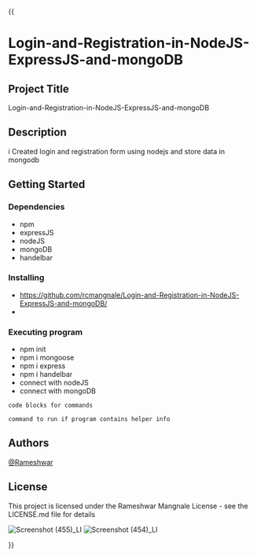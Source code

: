 {{
# Login-and-Registration-in-NodeJS-ExpressJS-and-mongoDB

## Project Title

Login-and-Registration-in-NodeJS-ExpressJS-and-mongoDB

## Description

i Created login and registration form using nodejs and store data in mongodb

## Getting Started

### Dependencies

* npm 
* expressJS
* nodeJS
* mongoDB
* handelbar


### Installing

* https://github.com/rcmangnale/Login-and-Registration-in-NodeJS-ExpressJS-and-mongoDB/
* 
### Executing program

* npm init
* npm i mongoose
* npm i express
* npm i handelbar
* connect with nodeJS
* connect with mongoDB
```
code blocks for commands
```

```
command to run if program contains helper info
```

## Authors

[@Rameshwar](https://github.com/rcmangnale)

## License

This project is licensed under the Rameshwar Mangnale License - see the LICENSE.md file for details


![Screenshot (455)_LI](https://user-images.githubusercontent.com/71819767/138723175-f6e0dd10-2fb4-462a-84d2-6e6da3e6cfb1.jpg)
![Screenshot (454)_LI](https://user-images.githubusercontent.com/71819767/138723196-fe02b5b8-b6f3-4b42-b4de-7f37831069cd.jpg)

}}
